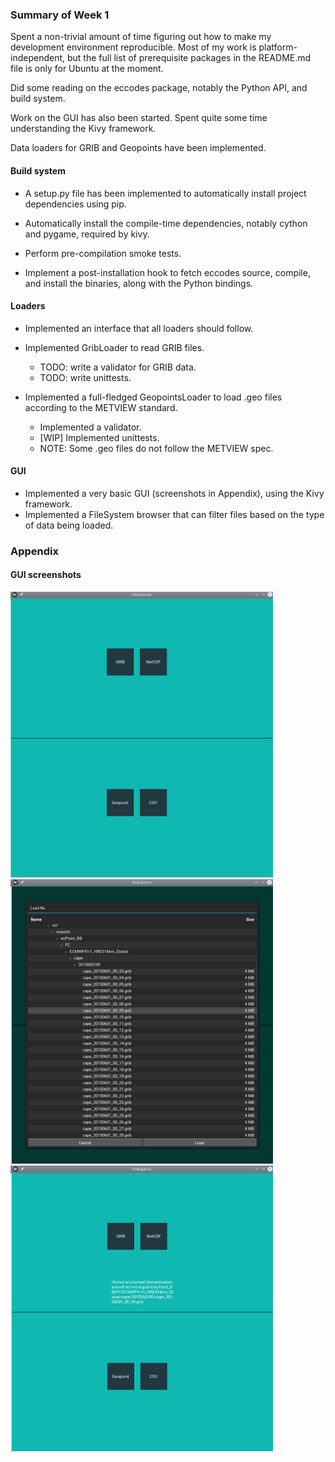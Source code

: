 ### Summary of Week 1

Spent a non-trivial amount of time figuring out how to make my development
environment reproducible. Most of my work is platform-independent, but the
full list of prerequisite packages in the README.md file is only for Ubuntu
at the moment.

Did some reading on the eccodes package, notably the Python API, and build
system.

Work on the GUI has also been started. Spent quite some time understanding
the Kivy framework.

Data loaders for GRIB and Geopoints have been implemented.

#### Build system

- A setup.py file has been implemented to automatically install project
  dependencies using pip.

- Automatically install the compile-time dependencies, notably cython and
  pygame, required by kivy.

- Perform pre-compilation smoke tests.

- Implement a post-installation hook to fetch eccodes source, compile, and
  install the binaries, along with the Python bindings.


#### Loaders

- Implemented an interface that all loaders should follow.

- Implemented GribLoader to read GRIB files.
    * TODO: write a validator for GRIB data.
    * TODO: write unittests.

- Implemented a full-fledged GeopointsLoader to load .geo files according to
  the METVIEW standard.
    * Implemented a validator.
    * [WIP] Implemented unittests.
    * NOTE: Some .geo files do not follow the METVIEW spec.

#### GUI

- Implemented a very basic GUI (screenshots in Appendix), using the Kivy framework.
- Implemented a FileSystem browser that can filter files based
  on the type of data being loaded.


### Appendix

#### GUI screenshots
<p float="left">
<img src="week1_assets/screen1.png" width="420">
<img src="week1_assets/screen2.png" width="420">
<img src="week1_assets/screen3.png" width="420">
</p>

